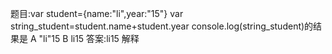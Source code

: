 题目:var student={name:"li",year:"15"}
var string_student=student.name+student.year
console.log(string_student)的结果是
A "li"15
B li15
答案:li15
解释

